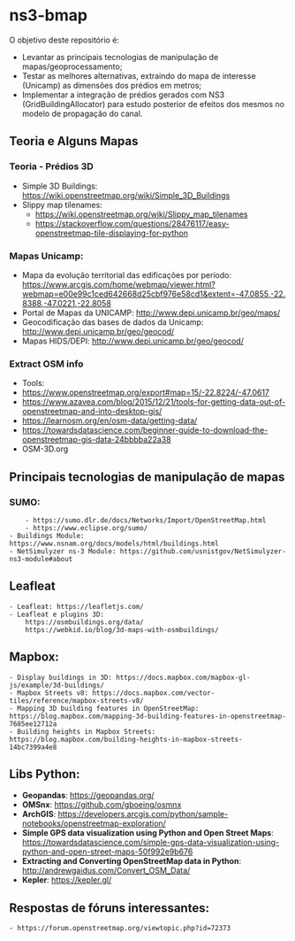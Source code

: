 # ns3-bmap

O objetivo deste repositório é:

- Levantar as principais tecnologias de manipulação de mapas/geoprocessamento;
- Testar as melhores alternativas, extraindo do mapa de interesse (Unicamp) as dimensões dos prédios em metros;
- Implementar a integração de prédios gerados com NS3 (GridBuildingAllocator) para estudo posterior de efeitos dos mesmos no modelo de propagação do canal.


## Teoria e Alguns Mapas

### Teoria - Prédios 3D
- Simple 3D Buildings: https://wiki.openstreetmap.org/wiki/Simple_3D_Buildings
- Slippy map tilenames: 
	- https://wiki.openstreetmap.org/wiki/Slippy_map_tilenames
	- https://stackoverflow.com/questions/28476117/easy-openstreetmap-tile-displaying-for-python


### Mapas Unicamp:
- Mapa da evolução territorial das edificações por período: https://www.arcgis.com/home/webmap/viewer.html?webmap=e00e99c1ced642668d25cbf976e58cd1&extent=-47.0855,-22.8388,-47.0221,-22.8058
- Portal de Mapas da UNICAMP: http://www.depi.unicamp.br/geo/maps/
- Geocodificação das bases de dados da Unicamp: http://www.depi.unicamp.br/geo/geocod/
- Mapas HIDS/DEPI: http://www.depi.unicamp.br/geo/geocod/


### Extract OSM info

- Tools: 
 - https://www.openstreetmap.org/export#map=15/-22.8224/-47.0617
 - https://www.azavea.com/blog/2015/12/21/tools-for-getting-data-out-of-openstreetmap-and-into-desktop-gis/
 - https://learnosm.org/en/osm-data/getting-data/
 - https://towardsdatascience.com/beginner-guide-to-download-the-openstreetmap-gis-data-24bbbba22a38
 - OSM-3D.org


## Principais tecnologias de manipulação de mapas


### SUMO: 
        - https://sumo.dlr.de/docs/Networks/Import/OpenStreetMap.html
        - https://www.eclipse.org/sumo/
    - Buildings Module: https://www.nsnam.org/docs/models/html/buildings.html
    - NetSimulyzer ns-3 Module: https://github.com/usnistgov/NetSimulyzer-ns3-module#about
    

## Leafleat 
	- Leafleat: https://leafletjs.com/
    - Leafleat e plugins 3D:
        https://osmbuildings.org/data/
        https://webkid.io/blog/3d-maps-with-osmbuildings/

## Mapbox:
    - Display buildings in 3D: https://docs.mapbox.com/mapbox-gl-js/example/3d-buildings/
    - Mapbox Streets v8: https://docs.mapbox.com/vector-tiles/reference/mapbox-streets-v8/
    - Mapping 3D building features in OpenStreetMap: https://blog.mapbox.com/mapping-3d-building-features-in-openstreetmap-7685ee12712a
    - Building heights in Mapbox Streets: https://blog.mapbox.com/building-heights-in-mapbox-streets-14bc7399a4e8

## Libs Python:
- **Geopandas**: https://geopandas.org/
- **OMSnx**: https://github.com/gboeing/osmnx
- **ArchGIS**: https://developers.arcgis.com/python/sample-notebooks/openstreetmap-exploration/
- **Simple GPS data visualization using Python and Open Street Maps**: https://towardsdatascience.com/simple-gps-data-visualization-using-python-and-open-street-maps-50f992e9b676
- **Extracting and Converting OpenStreetMap data in Python**: http://andrewgaidus.com/Convert_OSM_Data/
- **Kepler**: https://kepler.gl/


## Respostas de fóruns interessantes:
    - https://forum.openstreetmap.org/viewtopic.php?id=72373

